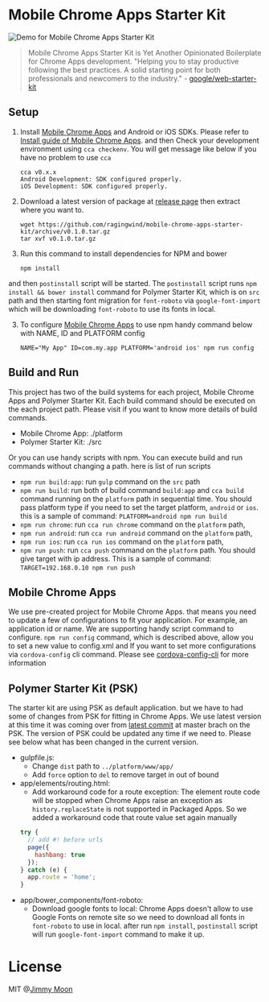 # Mobile Chrome Apps Starter Kit

![Demo for Mobile Chrome Apps Starter Kit](https://cloud.githubusercontent.com/assets/124117/9600512/671e3ba4-50d6-11e5-8e2f-cdf37431b88a.gif)

> Mobile Chrome Apps Starter Kit is Yet Another Opinionated Boilerplate for Chrome Apps development. "Helping you to stay productive following the best practices. A solid starting point for both professionals and newcomers to the industry." - [google/web-starter-kit](http://goo.gl/YNV3lb)

## Setup

1. Install [Mobile Chrome Apps](http://goo.gl/nU5O6U) and Android or iOS SDKs. Please refer to [Install guide of Mobile Chrome Apps](https://github.com/MobileChromeApps/mobile-chrome-apps/blob/master/docs/Installation.md). and then Check your development environment using `cca checkenv`. You will get message like below if you have no problem to use `cca`
    ```
    cca v0.x.x
    Android Development: SDK configured properly.
    iOS Development: SDK configured properly.
    ```

1. Download a latest version of package at [release page](https://github.com/ragingwind/mobile-chrome-apps-starter-kit/releases) then extract where you want to.

    ```
    wget https://github.com/ragingwind/mobile-chrome-apps-starter-kit/archive/v0.1.0.tar.gz
    tar xvf v0.1.0.tar.gz
    ```

1. Run this command to install dependencies for NPM and bower
    ```
    npm install
    ```
and then `postinstall` script will be started. The `postinstall` script runs `npm install && bower install` command for Polymer Starter Kit, which is on `src` path and then starting font migration for `font-roboto` via `google-font-import` which will be downloading `font-roboto` to use its fonts in local.

3. To configure [Mobile Chrome Apps](http://goo.gl/nU5O6U) to use npm handy command below with NAME, ID and PLATFORM config

    ```
    NAME="My App" ID=com.my.app PLATFORM='android ios' npm run config
    ```

## Build and Run

This project has two of the build systems for each project, Mobile Chrome Apps and Polymer Starter Kit. Each build command should be executed on the each project path. Please visit if you want to know more details of build commands.

  - Mobile Chrome App: ./platform
  - Polymer Starter Kit: ./src
  
Or you can use handy scripts with npm. You can execute build and run commands without changing a path. here is list of run scripts

  - `npm run build:app`: run `gulp` command on the `src` path
  - `npm run build`: run both of build command `build:app` and `cca build` command running on the `platform` path in sequential time. You should pass platform type if you need to set the target platform, `android` or `ios`. this is a sample of command: `PLATFORM=android npm run build`
  - `npm run chrome`: run `cca run chrome` command on the `platform` path,
  - `npm run android`: run `cca run android` command on the `platform` path,
  - `npm run ios`: run `cca run ios` command on the `platform` path,
  - `npm run push`: run `cca push` command on the `platform` path. You should give target with ip address. This is a sample of command: `TARGET=192.168.0.10 npm run push`

## Mobile Chrome Apps

We use pre-created project for Mobile Chrome Apps. that means you need to update a few of configurations to fit your application. For example, an application id or name. We are supporting handy script command to configure. `npm run config` command, which is described above, allow you to set a new value to config.xml and If you want to set more configurations via `cordova-config` cli command. Please see [cordova-config-cli](https://www.npmjs.com/package/cordova-config-cli) for more information

## Polymer Starter Kit (PSK)

The starter kit are using PSK as default application. but we have to had some of changes from PSK for fitting in Chrome Apps. We use latest version at this time it was coming over from [latest commit](https://github.com/PolymerElements/polymer-starter-kit/commit/ece4f2c2aa75ce3ebfe6ccd5d71528168ce63a11) at master brach on the PSK. The version of PSK could be updated any time if we need to. Please see below what has been changed in the current version.

- gulpfile.js:
  - Change `dist` path to `../platform/www/app/`
  - Add `force` option to `del` to remove target in out of bound
- app/elements/routing.html:
  - Add workaround code for a route exception: The element route code will be stopped when Chrome Apps raise an exception as `history.replaceState` is not supported in Packaged Apps. So we added a workaround code that route value set again manually
  ```javascript
  try {
    // add #! before urls
    page({
      hashbang: true
    });
  } catch (e) {
    app.route = 'home';
  }
  ```
- app/bower_components/font-roboto:
  - Download google fonts to local: Chrome Apps doesn't allow to use Google Fonts on remote site so we need to download all fonts in `font-roboto` to use in local. after run `npm install`, `postinstall` script will run `google-font-import` command to make it up.
  
# License

MIT @[Jimmy Moon](http://ragingwind.me)
